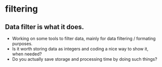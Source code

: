 # filtering
Data filter is what it does.
----------------------------

* Working on some tools to filter data, mainly for data filtering / formating purposes.
* Is it worth storing data as integers and coding a nice way to show it, when needed?
* Do you actually save storage and processing time by doing such things?

